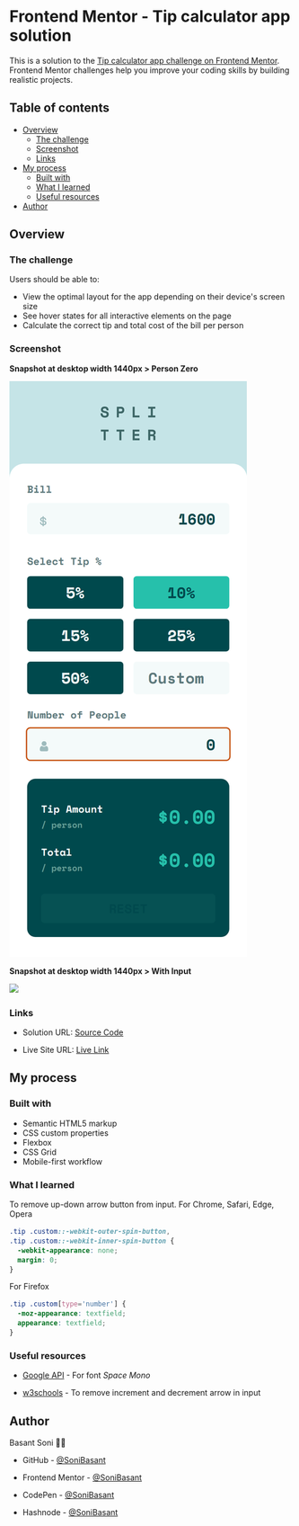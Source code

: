 # Frontend Mentor - Tip calculator app solution

This is a solution to the [Tip calculator app challenge on Frontend Mentor](https://www.frontendmentor.io/challenges/tip-calculator-app-ugJNGbJUX). Frontend Mentor challenges help you improve your coding skills by building realistic projects.

## Table of contents

- [Overview](#overview)
  - [The challenge](#the-challenge)
  - [Screenshot](#screenshot)
  - [Links](#links)
- [My process](#my-process)
  - [Built with](#built-with)
  - [What I learned](#what-i-learned)
  - [Useful resources](#useful-resources)
- [Author](#author)

## Overview

### The challenge

Users should be able to:

- View the optimal layout for the app depending on their device's screen size
- See hover states for all interactive elements on the page
- Calculate the correct tip and total cost of the bill per person

### Screenshot

**Snapshot at desktop width 1440px > Person Zero**

![](images/tip-mobile-snap-1.png)

**Snapshot at desktop width 1440px > With Input**

![](images/tip-mobile-snap-2.png)

### Links

- Solution URL: [Source Code](https://github.com/SoniBasant/Frontend-Mentor-Projects/tree/main/B5-Tip-Calculator-App)

- Live Site URL: [Live Link](https://sonibasant.github.io/Frontend-Mentor-Projects/B5-Tip-Calculator-App/index.html)

## My process

### Built with

- Semantic HTML5 markup
- CSS custom properties
- Flexbox
- CSS Grid
- Mobile-first workflow

### What I learned

To remove up-down arrow button from input.
For Chrome, Safari, Edge, Opera

```css
.tip .custom::-webkit-outer-spin-button,
.tip .custom::-webkit-inner-spin-button {
  -webkit-appearance: none;
  margin: 0;
}
```

For Firefox

```css
.tip .custom[type='number'] {
  -moz-appearance: textfield;
  appearance: textfield;
}
```

### Useful resources

- [Google API](https://fonts.googleapis.com/css2?family=Space+Mono:wght@700&display=swap) - For font _Space Mono_

- [w3schools](https://w3schools.com) - To remove increment and decrement arrow in input

## Author

Basant Soni 👨‍💻

- GitHub - [@SoniBasant](https://github.com/SoniBasant)

- Frontend Mentor - [@SoniBasant](https://www.frontendmentor.io/profile/SoniBasant)
- CodePen - [@SoniBasant](https://codepen.io/sonibasant)
- Hashnode - [@SoniBasant](https://sonibasant.hashnode.dev/)
